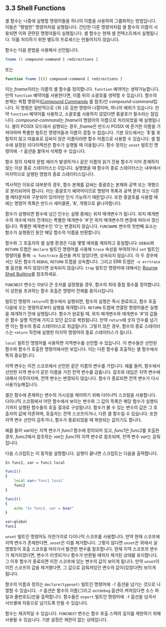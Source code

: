 ## 3.3 Shell Functions

셸 함수는 나중에 실행할 명령어들을 하나의 이름을 사용하여 그룹화하는 방법입니다. 이들은 "평범한" 명령어처럼 실행됩니다. 간단한 다른 명령어처럼 셸 함수의 이름이 사용되면 이와 관련된 명령어들이 실행됩니다. 셸 함수는 현재 셸 컨텍스트에서 실행됩니다. 이를 처리하기 위한 별도의 프로세스는 만들어지지 않습니다.

함수는 다음 문법을 사용해서 선언됩니다.

```sh
fname () compound-command [ redirections ]
```

또는

```sh
function fname [()] compound-command [ redirections ]
```

이는 *fname*이라는 이름의 셸 함수를 정의합니다. `function` 예약어는 생략가능합니다. 만약 `function` 예약어를 사용한다면, 이름 뒤의 소괄호를 생략할 수 있습니다. 함수의 본체는 복합 명령어([Compound Commands](chapter_3_2_5.html) 를 참조)인 *compound-command*입니다. 이 명령은 일반적으로 `{`와 `}`로 감싼 명령어 나열이며, 하나의 예외가 있습니다. 만약 `function` 예약어를 사용하고, 소괄호를 사용하지 않았다면 중괄호가 필수라는 점입니다. *compound-command*는 *fname*이 명령어의 이름으로 처리되었을 때 실행됩니다. 셸이 POSIX 모드에서 실행되는 경우, *fname*은 반드시 POSIX 에 준거한 이름을 가져야하며 특별한 빌트인 명령어들과 이름이 겹칠 수 없습니다. 기본 모드에서는 '$'를 포함하지 않고 따옴표로 감싸지 않은 이름이라면 함수 이름으로 사용할 수 있습니다. 셸 함수에 설정된 리다이렉션은 함수가 실행될 때 이용됩니다. 함수 정의는 `unset` 빌트인 명령어에 `-f` 옵션을 붙여서 삭제할 수 있습니다.

함수 정의 자체의 문법 에러가 발생하거나 같은 이름의 읽기 전용 함수가 이미 존재하지 않는 이상 종료 스테이터스는 0입니다. 실행했을 때 함수의 종료 스테이터스는 내부에서 마지막으로 실행된 명령의 종료 스테이터스입니다.

역사적인 이유로 대부분의 경우, 함수 본체를 감싸는 중괄호는 본체와 공백 또는 개행으로 분리되어야 합니다. 이는 중괄호가 예약어이므로 명령어 목록과 공백 문자 또는 다른 셸 메타문자와 구분되어 있어야만 인식 가능하기 때문입니다. 또한 중괄호를 사용할 때에는 명령어 목록은 반드시 세미콜론, '&', 개행으로 끝나야합니다.

함수가 실행되면 함수에 넘긴 인수는 실행 중에는 위치 매개변수가 됩니다. 위치 매개변수의 개수에 따라 전개되는 특별한 매개변수 '#'은 위치 매개변수의 변경에 따라서 갱신됩니다. 특별한 매개변수인 '0'는 변경되지 않습니다. `FUNCNAME` 변수의 첫번째 요소는 함수가 실행중인 동안 해당 함수의 이름을 반환합니다.

함수와 그 호출자의 셸 실행 환경은 다음 몇몇 예외를 제외하고 동일합니다: `DEBUG`와 `RETURN` 트랩은 `declare` 빌트인 명령어를 사용해 `trace` 속성을 부여하거나 `set` 빌트인 명령어를 통해 `-o functrace` 옵션을 켜지 않았다면, 상속되지 않습니다. 이 두 경우에서는 모든 함수가 `DEBUG`, `RETURN` 트랩을 상속합니다. 그리고 ERR 트랩은 `-o errtrace` 셸 옵션을 켜지 않았다면 상속되지 않습니다. `trap` 빌트인 명령어에 대해서는 [Bourne Shell Builtins](chapter_4_1.html)를 참조하세요.

`FUNCNEST` 변수는 0보다 큰 숫자를 설정했을 경우,  함수의 최대 중첩 횟수를 정의합니다. 이 상한을 초과하는 함수 호출은 명령어 전체를 중지시킵니다.

빌트인 명령어 `return`이 함수에서 실행되면, 함수의 실행은 즉시 완료되고, 함수 호출 다음에 오는 명령어로부터 실행을 재개합니다. `RETURN` 트랩에 연결된 명령어들은 실행을 재개하기 전에 실행됩니다. 함수가 완료될 때, 위치 매개변수와 매개변수 '#'의 값들은 함수 실행 직전에 가지고 있던 값으로 복원됩니다. 만약 `return`에 숫자 인수를 넘기면 이는 함수의 종료 스테이터스로 취급됩니다. 그렇지 않은 경우, 함수의 종료 스테이터스는 `return` 직전에 실행한 마지막 명령어의 종료 스테이터스가 됩니다.

`local` 빌트인 명령어를 사용하면 지역변수를 선언할 수 있습니다. 이 변수들은 선언된 함수와 함수가 호출한 명령어에서만 보입니다. 이는 다른 함수를 호출하는 셸 함수에서 특히 중요합니다.

지역 변수는 이전 스코프에서 선언한 같은 이름의 변수를 가립니다. 예를 들어, 함수에서 선언한 지역 변수가 같은 이름을 가진 전역 변수를 감춥니다. 참조와 대입은 지역 변수에 대해서 이루어지며, 전역 변수는 변경되지 않습니다. 함수가 종료되면 전역 변수가 다시 사용가능해집니다.

셸은 함수에 존재하는 변수의 가시성을 제어하기 위해 다이나믹 스코핑을 사용합니다. 다이나믹 스코핑에서 어떤 함수에서 보이는 변수와 그 값의 목록은 해당 함수가 실행되기까지 실행된 함수들의 호출 결과로 구성됩니다. 함수가 볼 수 있는 변수의 값은 그 호출자의 값에 의존하며, 호출자는 전역 스코프이거나, 다른 셸 함수일 수 있습니다. 또한 지역 변수 선언이 감추거나, 함수가 종료되었을 때 복원되는 값이기도 합니다.

예를 들어 *var*라는 지역 변수가 *func1* 함수에 정의되어 있고, *func1*은  *func2*를 호출한 경우, *func2*에서 참조하는 *var*는  *func1*의 지역 변수로 참조되며, 전역 변수 *var*는 감춰집니다.

다음 스크립트는 이 동작을 설명합니다. 실행이 끝나면 스크립트는 다음을 출력합니다.

```sh
In func2, var = func1 local
```

```sh
func1()
{
    local var='func1 local'
    func2
}

func2()
{
    echo "In func2, var = $var"
}

var=global
func1
```

`unset` 빌트인 명령어도 마찬가지로 다이나믹 스코프를 사용합니다. 만약 현재 스코프에 지역 변수가 존재한다면, `unset`은 이를 제거합니다. 그렇지 않다면 `unset`은 위에서 설명했듯이 호출 스코프를 따라가서 발견한 변수를 참조합니다. 현재 지역 스코프의 변수가 제거되었다면, 변수가 리셋되거나 함수가 반환될 때까지 제거된 상태를 유지합니다. 그 이후 함수가 종료되면 이전 스코프에 있는 변수의 값이 보이게 됩니다. 만약 `unset`이 이전 스코프의 값을 제거했다면, 그 값으로 감춰져있던 변수의 값이(있었다면) 보이게 됩니다.

함수의 이름과 정의는 `declare(typeset)` 빌트인 명령어에 `-f` 옵션을 넘기는 것으로 나열할 수 있습니다. `-F` 옵션은 함수의 이름(그리고 `extdebug` 옵션이 켜져있다면 소스 파일과 줄번호도)만을 출력합니다. 함수들은 `export` 빌트인 명령어에 `-f` 옵션을 넘겨서 서브셸에 자동으로 넘기도록 만들 수 있습니다.

함수는 재귀적일 수 있습니다. `FUNCNEST` 변수는 함수 호출 스택의 깊이를 제한하기 위해 사용될 수 있습니다. 기본 설정은 제한이 없는 상태입니다.
